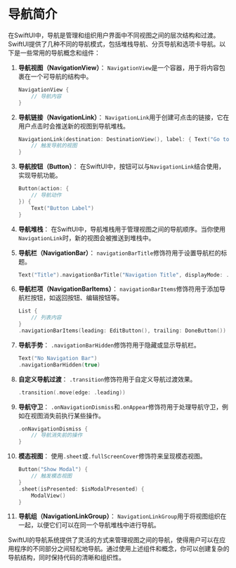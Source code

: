 # 导航简介

在SwiftUI中，导航是管理和组织用户界面中不同视图之间的层次结构和过渡。SwiftUI提供了几种不同的导航模式，包括堆栈导航、分页导航和选项卡导航。以下是一些常用的导航概念和组件：

1. **导航视图（NavigationView）**：
   `NavigationView`是一个容器，用于将内容包裹在一个可导航的结构中。

   ```swift
   NavigationView {
       // 导航内容
   }
   ```

2. **导航链接（NavigationLink）**：
   `NavigationLink`用于创建可点击的链接，它在用户点击时会推送新的视图到导航堆栈。

   ```swift
   NavigationLink(destination: DestinationView(), label: { Text("Go to Destination") }) {
       // 触发导航的视图
   }
   ```

3. **导航按钮（Button）**：
   在SwiftUI中，按钮可以与`NavigationLink`结合使用，实现导航功能。

   ```swift
   Button(action: {
       // 导航动作
   }) {
       Text("Button Label")
   }
   ```

4. **导航堆栈**：
   在SwiftUI中，导航堆栈用于管理视图之间的导航顺序。当你使用`NavigationLink`时，新的视图会被推送到堆栈中。

5. **导航栏（NavigationBar）**：
   `navigationBarTitle`修饰符用于设置导航栏的标题。

   ```swift
   Text("Title").navigationBarTitle("Navigation Title", displayMode: .inline)
   ```

6. **导航栏项（NavigationBarItems）**：
   `navigationBarItems`修饰符用于添加导航栏按钮，如返回按钮、编辑按钮等。

   ```swift
   List {
       // 列表内容
   }
   .navigationBarItems(leading: EditButton(), trailing: DoneButton())
   ```

7. **导航手势**：
   `.navigationBarHidden`修饰符用于隐藏或显示导航栏。

   ```swift
   Text("No Navigation Bar")
   .navigationBarHidden(true)
   ```

8. **自定义导航过渡**：
   `.transition`修饰符用于自定义导航过渡效果。

   ```swift
   .transition(.move(edge: .leading))
   ```

9. **导航守卫**：
   `.onNavigationDismiss`和`.onAppear`修饰符用于处理导航守卫，例如在视图消失前执行某些操作。

   ```swift
   .onNavigationDismiss {
       // 导航消失前的操作
   }
   ```

10. **模态视图**：
    使用`.sheet`或`.fullScreenCover`修饰符来呈现模态视图。

    ```swift
    Button("Show Modal") {
        // 触发模态视图
    }
    .sheet(isPresented: $isModalPresented) {
        ModalView()
    }
    ```

11. **导航组（NavigationLinkGroup）**：
    `NavigationLinkGroup`用于将视图组织在一起，以便它们可以在同一个导航堆栈中进行导航。

SwiftUI的导航系统提供了灵活的方式来管理视图之间的导航，使得用户可以在应用程序的不同部分之间轻松地导航。通过使用上述组件和概念，你可以创建复杂的导航结构，同时保持代码的清晰和组织性。
